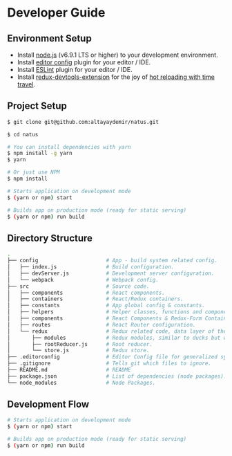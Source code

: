 # Developer Guide

## Environment Setup
* Install [node.js](https://nodejs.org/en/) (v6.9.1 LTS or higher) to your development environment.
* Install [editor config](http://editorconfig.org/) plugin for your editor / IDE.
* Install [ESLint](http://eslint.org/) plugin for your editor / IDE.
* Install [redux-devtools-extension](https://github.com/zalmoxisus/redux-devtools-extension) for the joy of [hot reloading with time travel](https://www.youtube.com/watch?v=xsSnOQynTHs).

## Project Setup

```bash
$ git clone git@github.com:altayaydemir/natus.git

$ cd natus

# You can install dependencies with yarn
$ npm install -g yarn
$ yarn

# Or just use NPM
$ npm install

# Starts application on development mode
$ (yarn or npm) start

# Builds app on production mode (ready for static serving)
$ (yarn or npm) run build
```

## Directory Structure
```bash
.
├── config                      # App - build system related config.
│   ├── index.js                # Build configuration.
│   ├── devServer.js            # Development server configuration.
│   └── webpack                 # Webpack config.
├── src                         # Source code.
│   ├── components              # React components.
│   ├── containers              # React/Redux containers.
│   ├── constants               # App global config & constants.
│   ├── helpers                 # Helper classes, functions and components.
│   ├── components              # React Components & Redux-Form Containers
│   ├── routes                  # React Router configuration.
│   └── redux                   # Redux related code, data layer of the app.
│       ├── modules             # Redux modules, similar to ducks but with seperated files.
│       ├── rootReducer.js      # Root reducer.
│       └── store.js            # Redux store.    
├── .editorconfig               # Editor Config file for generalized syntax.
├── .gitignore                  # Tells git which files to ignore.
├── README.md                   # README
├── package.json                # List of dependencies (node packages).
└── node_modules                # Node Packages.
```

## Development Flow

```bash
# Starts application on development mode
$ (yarn or npm) start

# Builds app on production mode (ready for static serving)
$ (yarn or npm) run build
```
